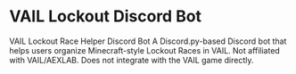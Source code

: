 # VAIL Lockout Discord Bot
 VAIL Lockout Race Helper Discord Bot  A Discord.py-based Discord bot that helps users organize Minecraft-style Lockout Races in VAIL. Not affiliated with VAIL/AEXLAB. Does not integrate with the VAIL game directly. 

